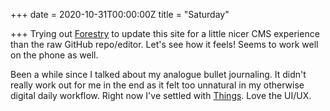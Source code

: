 +++
date = 2020-10-31T00:00:00Z
title = "Saturday"

+++
Trying out [Forestry](https://forestry.io/) to update this site for a little nicer CMS experience than the raw GitHub repo/editor. Let's see how it feels! Seems to work well on the phone as well.

Been a while since I talked about my analogue bullet journaling. It didn't really work out for me in the end as it felt too unnatural in my otherwise digital daily workflow. Right now I've settled with [Things](https://culturedcode.com/things/). Love the UI/UX.